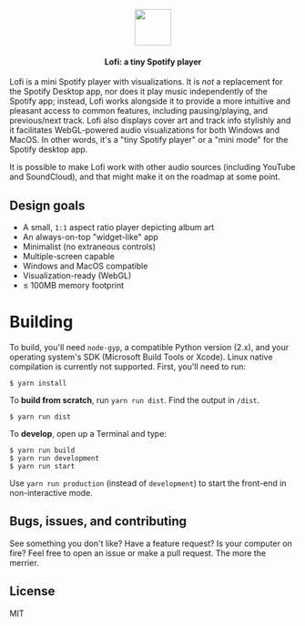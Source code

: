 <p align="center">
  <img height="64" src="https://raw.githubusercontent.com/dvx/lofi/master/icon.png">
</p>

<h4 align="center"><strong>Lofi: a tiny Spotify player</strong></h3>

Lofi is a mini Spotify player with visualizations. It is *not* a replacement for the Spotify Desktop app, nor does it play music independently of the Spotify app; instead, Lofi works alongside it to provide a more intuitive and pleasant access to common features, including pausing/playing, and previous/next track. Lofi also displays cover art and track info stylishly and it facilitates WebGL-powered audio visualizations for both Windows and MacOS. In other words, it's a "tiny Spotify player" or a "mini mode" for the Spotify desktop app.

It is possible to make Lofi work with other audio sources (including YouTube and SoundCloud), and that might make it on the roadmap at some point.

## Design goals

- A small, `1:1` aspect ratio player depicting album art
- An always-on-top "widget-like" app
- Minimalist (no extraneous controls)
- Multiple-screen capable
- Windows and MacOS compatible
- Visualization-ready (WebGL)
- ≤ 100MB memory footprint

# Building

To build, you'll need `node-gyp`, a compatible Python version (2.x), and your operating system's SDK (Microsoft Build Tools or Xcode). Linux native compilation is currently not supported. First, you'll need to run:

````
$ yarn install
````

To **build from scratch**, run `yarn run dist`. Find the output in `/dist`.

```
$ yarn run dist
```

To **develop**, open up a Terminal and type:

```
$ yarn run build
$ yarn run development
$ yarn run start
```

Use `yarn run production` (instead of `development`) to start the front-end in non-interactive mode.

## Bugs, issues, and contributing
See something you don't like? Have a feature request? Is your computer on fire? Feel free to open an issue or make a pull request. The more the merrier.

## License
MIT
